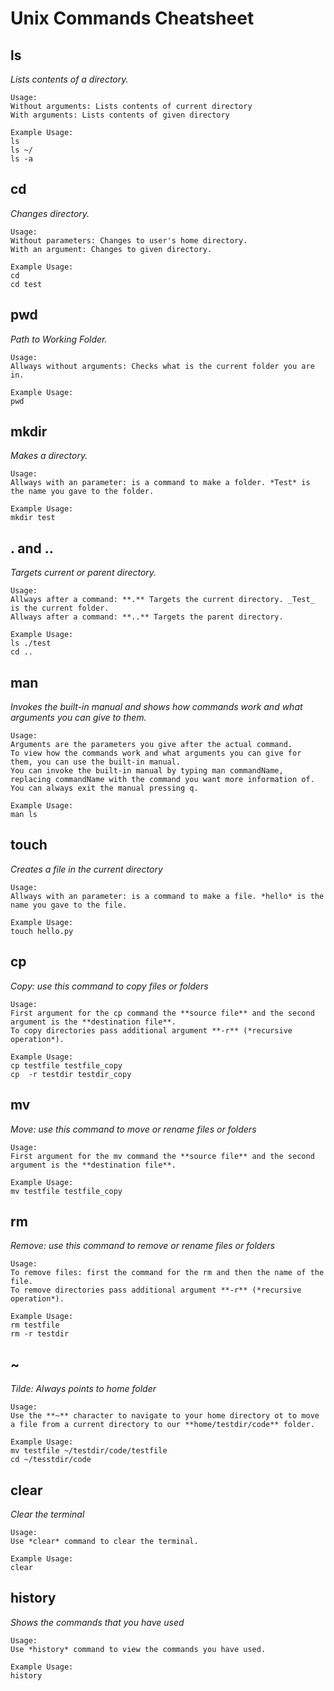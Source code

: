 
# Unix Commands Cheatsheet    

## **ls**   
*Lists contents of a directory.*   
    
    Usage:
    Without arguments: Lists contents of current directory   
    With arguments: Lists contents of given directory   
    
    Example Usage:
    ls
    ls ~/
    ls -a    
    
    
 ## **cd**   
*Changes directory.*   

    Usage:   
    Without parameters: Changes to user's home directory.   
    With an argument: Changes to given directory.   
    
    Example Usage:   
    cd
    cd test  
    
    
 ## **pwd**   
*Path to Working Folder.*   

    Usage:   
    Allways without arguments: Checks what is the current folder you are in.   
       
    Example Usage:   
    pwd
   

 ## **mkdir**   
*Makes a directory.*   

    Usage:   
    Allways with an parameter: is a command to make a folder. *Test* is the name you gave to the folder.    
    
    Example Usage:   
    mkdir test  
    
    
  ## **. and ..**   
*Targets current or parent directory.*   

    Usage:   
    Allways after a command: **.** Targets the current directory. _Test_ is the current folder.  
    Allways after a command: **..** Targets the parent directory.     
    
    Example Usage:   
    ls ./test
    cd ..  


## **man**   
*Invokes the built-in manual and shows how commands work and what arguments you can give to them.*   

    Usage:   
    Arguments are the parameters you give after the actual command. 
    To view how the commands work and what arguments you can give for them, you can use the built-in manual. 
    You can invoke the built-in manual by typing man commandName, replacing commandName with the command you want more information of. 
    You can always exit the manual pressing q.    
    
    Example Usage:   
    man ls  
    
    
 ## **touch**
 *Creates a file in the current directory*
 
    Usage:
    Allways with an parameter: is a command to make a file. *hello* is the name you gave to the file.    
    
    Example Usage:   
    touch hello.py  
    
    
 ## **cp**
 *Copy: use this command to copy files or folders*
 
    Usage:
    First argument for the cp command the **source file** and the second argument is the **destination file**.   
    To copy directories pass additional argument **-r** (*recursive operation*).      
    
    Example Usage:   
    cp testfile testfile_copy   
    cp  -r testdir testdir_copy   
    
    
 ## **mv**
 *Move: use this command to move or rename files or folders*   
 
    Usage:
    First argument for the mv command the **source file** and the second argument is the **destination file**.   
     
    Example Usage:   
    mv testfile testfile_copy   
   
   
 ## **rm**
 *Remove: use this command to remove or rename files or folders*     
 
    Usage:   
    To remove files: first the command for the rm and then the name of the file.     
    To remove directories pass additional argument **-r** (*recursive operation*).       
     
    Example Usage:     
    rm testfile      
    rm -r testdir   
   
   
  ## **~**
 *Tilde: Always points to home folder*     
 
    Usage:   
    Use the **~** character to navigate to your home directory ot to move a file from a current directory to our **home/testdir/code** folder.   
     
    Example Usage:     
    mv testfile ~/testdir/code/testfile    
    cd ~/tesstdir/code   
    
    
 ## **clear**
 *Clear the terminal*     
 
    Usage:   
    Use *clear* command to clear the terminal.   
     
    Example Usage:     
    clear    
    
    
 ## **history**
 *Shows the commands that you have used*     
 
    Usage:   
    Use *history* command to view the commands you have used.   
     
    Example Usage:     
    history    
